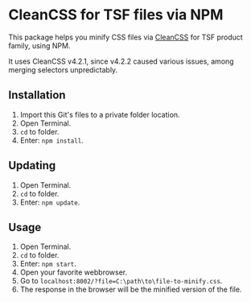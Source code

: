 # CleanCSS for TSF files via NPM

This package helps you minify CSS files via [CleanCSS](https://github.com/jakubpawlowicz/clean-css) for TSF product family, using NPM.

It uses CleanCSS v4.2.1, since v4.2.2 caused various issues, among merging selectors unpredictably.

## Installation

1. Import this Git's files to a private folder location.
1. Open Terminal.
1. `cd` to folder.
1. Enter: `npm install`.

## Updating

1. Open Terminal.
1. `cd` to folder.
1. Enter: `npm update`.

## Usage

1. Open Terminal.
1. `cd` to folder.
1. Enter: `npm start`.
1. Open your favorite webbrowser.
1. Go to `localhost:8002/?file=C:\path\to\file-to-minify.css`.
1. The response in the browser will be the minified version of the file.
